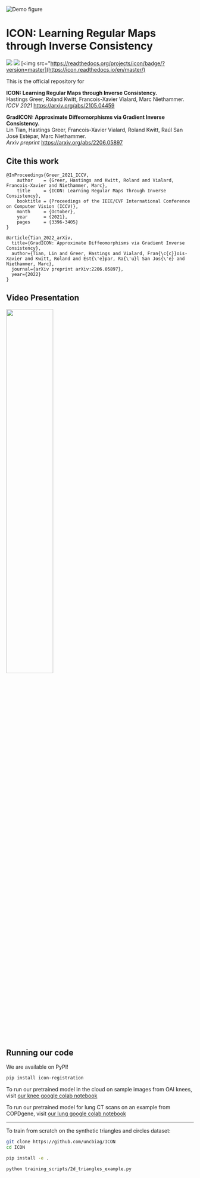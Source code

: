 ![Demo figure](notebooks/paper_figures/Intro_NewLabels-2.png)


# ICON: Learning Regular Maps through Inverse Consistency

[<img src="https://github.com/uncbiag/ICON/actions/workflows/test-action.yml/badge.svg">](https://github.com/uncbiag/ICON/actions)
[<img src="https://img.shields.io/pypi/v/icon_registration.svg?color=blue">](https://pypi.org/project/icon-registration)
[<img src="https://readthedocs.org/projects/icon/badge/?version=master](https://icon.readthedocs.io/en/master/)


This is the official repository for  

**ICON: Learning Regular Maps through Inverse Consistency.**   
Hastings Greer, Roland Kwitt, Francois-Xavier Vialard, Marc Niethammer.  
_ICCV 2021_ https://arxiv.org/abs/2105.04459

**GradICON: Approximate Diffeomorphisms via Gradient Inverse Consistency.**  
Lin Tian, Hastings Greer, Francois-Xavier Vialard, Roland Kwitt, Raúl San José Estépar, Marc Niethammer.  
_Arxiv preprint_ https://arxiv.org/abs/2206.05897

## Cite this work
```
@InProceedings{Greer_2021_ICCV,
    author    = {Greer, Hastings and Kwitt, Roland and Vialard, Francois-Xavier and Niethammer, Marc},
    title     = {ICON: Learning Regular Maps Through Inverse Consistency},
    booktitle = {Proceedings of the IEEE/CVF International Conference on Computer Vision (ICCV)},
    month     = {October},
    year      = {2021},
    pages     = {3396-3405}
}
```
```
@article{Tian_2022_arXiv,
  title={GradICON: Approximate Diffeomorphisms via Gradient Inverse Consistency},
  author={Tian, Lin and Greer, Hastings and Vialard, Fran{\c{c}}ois-Xavier and Kwitt, Roland and Est{\'e}par, Ra{\'u}l San Jos{\'e} and Niethammer, Marc},
  journal={arXiv preprint arXiv:2206.05897},
  year={2022}
}
```


## Video Presentation

[<img src="https://img.youtube.com/vi/7kZsJ3zWDCA/maxresdefault.jpg" width="50%">](https://youtu.be/7kZsJ3zWDCA)


## Running our code

We are available on PyPI!
```bash
pip install icon-registration
```


To run our pretrained model in the cloud on sample images from OAI knees, visit [our knee google colab notebook](https://colab.research.google.com/drive/1svftgw-vYWnLp9lSf3UkrG547atjbIrg?usp=sharing)

To run our pretrained model for lung CT scans on an example from COPDgene, visit [our lung google colab notebook](https://colab.research.google.com/github/uncbiag/ICON/blob/master/notebooks/ICON_lung_demo.ipynb)

----------------

To train from scratch on the synthetic triangles and circles dataset:

```bash
git clone https://github.com/uncbiag/ICON
cd ICON

pip install -e .

python training_scripts/2d_triangles_example.py
```


